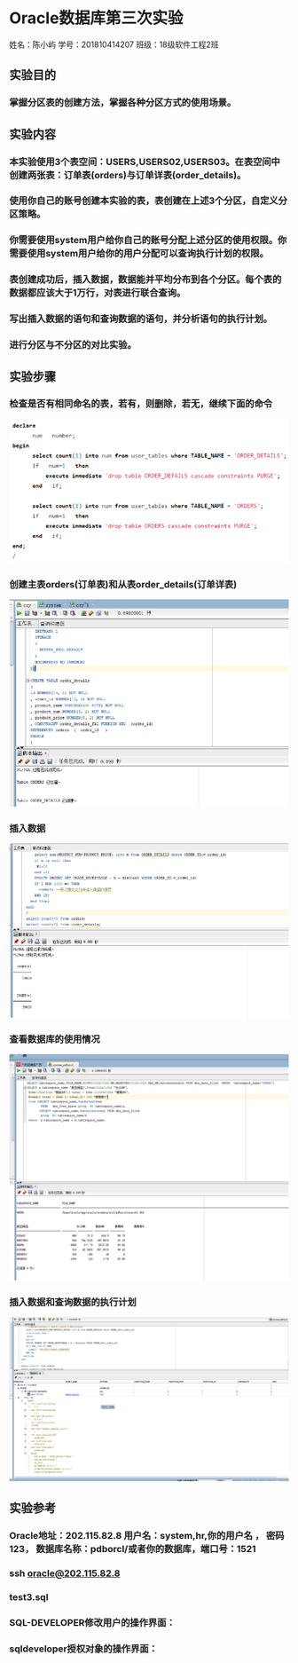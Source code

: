 # Oracle数据库第三次实验

姓名：陈小屿 学号：201810414207 班级：18级软件工程2班

## 实验目的

### 掌握分区表的创建方法，掌握各种分区方式的使用场景。

## 实验内容

### 本实验使用3个表空间：USERS,USERS02,USERS03。在表空间中创建两张表：订单表(orders)与订单详表(order_details)。

### 使用你自己的账号创建本实验的表，表创建在上述3个分区，自定义分区策略。

### 你需要使用system用户给你自己的账号分配上述分区的使用权限。你需要使用system用户给你的用户分配可以查询执行计划的权限。

### 表创建成功后，插入数据，数据能并平均分布到各个分区。每个表的数据都应该大于1万行，对表进行联合查询。

### 写出插入数据的语句和查询数据的语句，并分析语句的执行计划。

### 进行分区与不分区的对比实验。

## 实验步骤

### 检查是否有相同命名的表，若有，则删除，若无，继续下面的命令

![](2.png)

### 创建主表orders(订单表)和从表order_details(订单详表)


![](1.png)

### 插入数据

![](3.png)

### 查看数据库的使用情况

![](4.png)

### 插入数据和查询数据的执行计划

![](5.png)

## 实验参考

### Oracle地址：202.115.82.8 用户名：system,hr,你的用户名 ， 密码123， 数据库名称：pdborcl/或者你的数据库，端口号：1521

### ssh oracle@202.115.82.8

### test3.sql

### SQL-DEVELOPER修改用户的操作界面： 

### sqldeveloper授权对象的操作界面： 